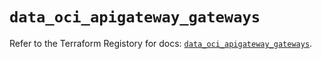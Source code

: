 # `data_oci_apigateway_gateways`

Refer to the Terraform Registory for docs: [`data_oci_apigateway_gateways`](https://registry.terraform.io/providers/oracle/oci/6.18.0/docs/data-sources/apigateway_gateways).
